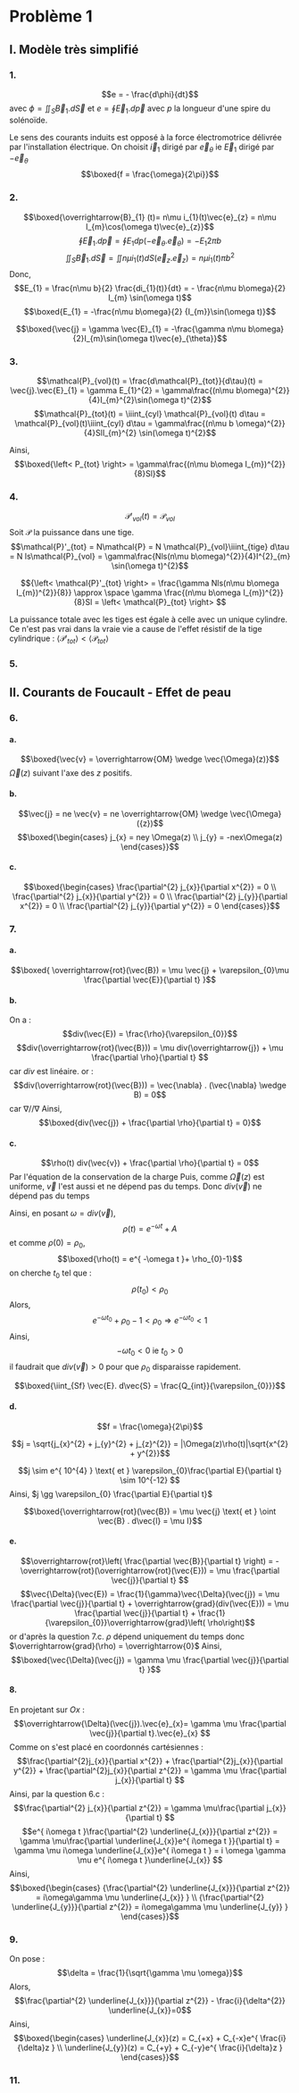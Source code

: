 # Problème 1
## I. Modèle très simplifié
### 1.
$$e = - \frac{d\phi}{dt}$$
avec 
$\phi = \iint_{S} \vec{B}_{1}. d\vec{S}$ et $e = \oint \vec{E}_{1}.d \overrightarrow{p}$ 
avec $p$ la longueur d'une spire du solénoïde.

Le sens des courants induits est opposé à la force électromotrice délivrée par l'installation électrique. 
On choisit $\vec{i}_{1}$ dirigé par $\vec{e}_{\theta}$ ie $\vec{E}_{1}$ dirigé par $-\vec{e}_{\theta}$
$$\boxed{f = \frac{\omega}{2\pi}}$$

### 2.
$$\boxed{\overrightarrow{B}_{1} (t)= n\mu i_{1}(t)\vec{e}_{z} = n\mu  I_{m}\cos(\omega t)\vec{e}_{z}}$$
$$\oint\vec{E}_{1}.d\vec{p} = \oint {E}_{1} dp(-\vec{e}_{\theta}.\vec{e}_{\theta}) = -E_{1}  2\pi b$$
$$\iint_{S}\vec{B}_{1}.d\vec{S} = \iint n\mu i_{1}(t)dS(\vec{e}_{z}.\vec{e}_{z}) = n\mu i_{1}(t) \pi b^{2}$$
Donc, 
$$E_{1} = \frac{n\mu b}{2} \frac{di_{1}(t)}{dt} = - \frac{n\mu b\omega}{2} I_{m} \sin(\omega t)$$
$$\boxed{E_{1} = -\frac{n\mu b\omega}{2} {I_{m}}\sin(\omega t)}$$

$$\boxed{\vec{j} = \gamma \vec{E}_{1} = -\frac{\gamma n\mu b\omega}{2}I_{m}\sin(\omega t)\vec{e}_{\theta}}$$

### 3.
$$\mathcal{P}_{vol}(t) = \frac{d\mathcal{P}_{tot}}{d\tau}(t) = \vec{j}.\vec{E}_{1} = \gamma E_{1}^{2} = \gamma\frac{(n\mu b\omega)^{2}}{4}I_{m}^{2}\sin(\omega t)^{2}$$
$$\mathcal{P}_{tot}(t) = \iiint_{cyl} \mathcal{P}_{vol}(t) d\tau = \mathcal{P}_{vol}(t)\iiint_{cyl} d\tau = \gamma\frac{(n\mu b \omega)^{2}}{4}SlI_{m}^{2} \sin(\omega t)^{2}$$

Ainsi, 
$$\boxed{\left< P_{tot} \right> = \gamma\frac{(n\mu b\omega I_{m})^{2}}{8}Sl}$$

### 4.
$$\mathcal{P}'_{vol}(t) = \mathcal{P}_{vol}$$
Soit $\mathcal{P}$ la puissance dans une tige. 
$$\mathcal{P}'_{tot} = N\mathcal{P} = N \mathcal{P}_{vol}\iiint_{tige} d\tau = N ls\mathcal{P}_{vol} = \gamma\frac{Nls(n\mu b\omega)^{2}}{4}I^{2}_{m} \sin(\omega t)^{2}$$

$${\left< \mathcal{P}'_{tot} \right> = \frac{\gamma Nls(n\mu b\omega I_{m})^{2}}{8}} \approx  \space  \gamma  \frac{(n\mu b\omega I_{m})^{2}}{8}Sl =  \left< \mathcal{P}_{tot} \right> $$

La puissance totale avec les tiges est égale à celle avec un unique cylindre. 
Ce n'est pas vrai dans la vraie vie a cause de l'effet résistif de la tige cylindrique : $\left< \mathcal{P}'_{tot} \right> < \left< \mathcal{P}_{tot} \right>$

### 5.

## II. Courants de Foucault - Effet de peau
### 6.
#### a.
$$\boxed{\vec{v} =  \overrightarrow{OM} \wedge \vec{\Omega}(z)}$$
$\vec{\Omega}(z)$ suivant l'axe des $z$ positifs. 

#### b.
$$\vec{j} = ne \vec{v} = ne \overrightarrow{OM} \wedge \vec{\Omega}({z})$$
$$\boxed{\begin{cases}
j_{x} = ney  \Omega(z) \\
j_{y} = -nex\Omega(z)
\end{cases}}$$

#### c.
$$\boxed{\begin{cases}
\frac{\partial^{2} j_{x}}{\partial x^{2}} = 0 \\
\frac{\partial^{2} j_{x}}{\partial y^{2}} = 0 \\
\frac{\partial^{2} j_{y}}{\partial x^{2}} = 0 \\
\frac{\partial^{2} j_{y}}{\partial y^{2}} = 0
\end{cases}}$$

### 7.
#### a.
$$\boxed{
\overrightarrow{rot}(\vec{B}) = \mu \vec{j} + \varepsilon_{0}\mu \frac{\partial \vec{E}}{\partial t} }$$

#### b.
On a : 
$$div(\vec{E}) = \frac{\rho}{\varepsilon_{0}}$$
$$div(\overrightarrow{rot}(\vec{B})) = \mu div(\overrightarrow{j}) + \mu \frac{\partial \rho}{\partial t} $$
car $div$ est linéaire. 
or : 
$$div(\overrightarrow{rot}(\vec{B})) = \vec{\nabla} . (\vec{\nabla} \wedge B) = 0$$
car $\nabla // \nabla$
Ainsi, 
$$\boxed{div(\vec{j}) + \frac{\partial \rho}{\partial t} = 0}$$

#### c.
$$\rho(t) div(\vec{v}) + \frac{\partial \rho}{\partial t} = 0$$
Par l'équation de la conservation de la charge 
Puis, comme $\vec{\Omega}(z)$ est uniforme, $\vec{v}$ l'est aussi et ne dépend pas du temps. Donc $div(\vec{v})$ ne dépend pas du temps

Ainsi, en posant $\omega = div(\vec{v})$, 
$$\rho(t) = e^{ -\omega t } + A$$
et comme $\rho(0) = \rho_{0}$, 
$$\boxed{\rho(t) = e^{ -\omega t }+ \rho_{0}-1}$$
on cherche $t_{0}$ tel que : 
$$\rho(t_{0}) < \rho_{0}$$
Alors, 
$$e^{ -\omega t_{0} }+\rho_{0}-1 < \rho_{0} \Rightarrow e^{ -\omega t_{0} }<1$$
Ainsi, 
$$-\omega t_{0} < 0 \text{ ie } t_{0} > 0$$
il faudrait que $div(\vec{v})>0$ pour que $\rho_{0}$ disparaisse rapidement. 

$$\boxed{\iint_{Sf} \vec{E}. d\vec{S} = \frac{Q_{int}}{\varepsilon_{0}}}$$

#### d.
$$f = \frac{\omega}{2\pi}$$

$$j = \sqrt{j_{x}^{2} + j_{y}^{2} + j_{z}^{2}} = |\Omega(z)\rho(t)|\sqrt{x^{2} + y^{2}}$$

$$j \sim e^{ 10^{4} } \text{ et } \varepsilon_{0}\frac{\partial E}{\partial t} \sim 10^{-12} $$
Ainsi, $j \gg \varepsilon_{0} \frac{\partial E}{\partial t}$

$$\boxed{\overrightarrow{rot}(\vec{B}) = \mu \vec{j}  \text{ et } \oint \vec{B} . d\vec{l} = \mu I}$$

#### e.
$$\overrightarrow{rot}\left( \frac{\partial \vec{B}}{\partial t} \right) = -\overrightarrow{rot}(\overrightarrow{rot}(\vec{E})) = \mu \frac{\partial \vec{j}}{\partial t} $$
$$\vec{\Delta}(\vec{E}) = \frac{1}{\gamma}\vec{\Delta}(\vec{j}) = \mu \frac{\partial \vec{j}}{\partial t} + \overrightarrow{grad}(div(\vec{E})) = \mu \frac{\partial \vec{j}}{\partial t} + \frac{1}{\varepsilon_{0}}\overrightarrow{grad}\left( \rho\right)$$
or d'après la question 7.c. $\rho$ dépend uniquement du temps donc $\overrightarrow{grad}(\rho) = \overrightarrow{0}$ 
Ainsi, 
$$\boxed{\vec{\Delta}(\vec{j}) = \gamma \mu \frac{\partial \vec{j}}{\partial t} }$$

#### 8.
En projetant sur $Ox$ : 
$$\overrightarrow{\Delta}(\vec{j}).\vec{e}_{x}= \gamma \mu \frac{\partial \vec{j}}{\partial t}.\vec{e}_{x} $$
Comme on s'est placé en coordonnés cartésiennes : 
$$\frac{\partial^{2}j_{x}}{\partial x^{2}} + \frac{\partial^{2}j_{x}}{\partial y^{2}} + \frac{\partial^{2}j_{x}}{\partial z^{2}}  = \gamma \mu \frac{\partial j_{x}}{\partial t} $$
Ainsi, par la question 6.c : 
$$\frac{\partial^{2} j_{x}}{\partial z^{2}} = \gamma \mu\frac{\partial j_{x}}{\partial t}  $$
$$e^{ i\omega t }\frac{\partial^{2} \underline{J_{x}}}{\partial z^{2}} = \gamma \mu\frac{\partial \underline{J_{x}}e^{ i\omega t }}{\partial t}  = \gamma \mu i\omega \underline{J_{x}}e^{ i\omega t } = i \omega \gamma \mu e^{ i\omega t }\underline{J_{x}} $$
Ainsi, 
$$\boxed{\begin{cases}
{\frac{\partial^{2} \underline{J_{x}}}{\partial z^{2}} = i\omega\gamma \mu \underline{J_{x}}  } \\
{\frac{\partial^{2} \underline{J_{y}}}{\partial z^{2}} = i\omega\gamma \mu \underline{J_{y}} }
\end{cases}}$$

### 9.
On pose :
$$\delta = \frac{1}{\sqrt{\gamma \mu \omega}}$$
Alors,
$$\frac{\partial^{2} \underline{J_{x}}}{\partial z^{2}} - \frac{i}{\delta^{2}} \underline{J_{x}}=0$$
Ainsi,
$$\boxed{\begin{cases}
\underline{J_{x}}(z) = C_{+x} + C_{-x}e^{ \frac{i}{\delta}z }  \\
\underline{J_{y}}(z) = C_{+y} + C_{-y}e^{ \frac{i}{\delta}z } 
\end{cases}}$$

### 11.
